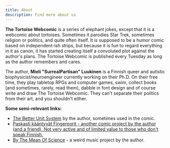 ```yaml
---
title: About
description: Find more about us
---
```


**The Tortoise Webcomic** is a series of elephant jokes, except that it is a webcomic about tortoises. Sometimes it parodies Star Trek, sometimes religion or politics, and quite often itself. It is supposed to be a humor comic based on independent-ish strips, but because it is fun to regard everything in it as canon, it has started creating itself a convoluted plot against the author's plans. The Tortoise Webcomic is published every Tuesday as long as the author remembers and cares.

The author, **Mieli "SurrealPartisan" Luukinen** is a Finnish queer and autistic biophysicist/neuroengineer currently working on their Ph.D. On their free time, they play tabletop RPGs and computer games, swim, collect books (and sometimes, rarely, read them), dabble in font design and of course write and draw The Tortoise Webcomic. They can't separate their politics from their art, and you shouldn't either.

**Some semi-relevant links:**

* [The Better Unit System](https://github.com/SurrealPartisan/Better-Unit-System "The Better Unit System") by the author, sometimes used in the comic.
* [Paskasti kääntyvät Fingerporit](https://www.facebook.com/poorlytranslatedfingerporis "Paskasti kääntyvät Fingerporit")[ - another comic project by the author (and a friend). Not very active and of limited value to those who don't speak Finnish.](https://soundcloud.com/bythemeansofscience " By The Means Of Science")
* [By The Mean Of Science](https://soundcloud.com/bythemeansofscience " By The Means Of Science") - a weird music project by the author.

